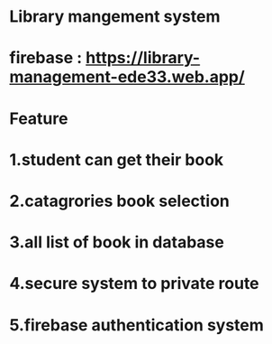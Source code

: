 
# Library mangement system


# firebase : https://library-management-ede33.web.app/
# Feature 
# 1.student can get their book 
# 2.catagrories book selection
# 3.all list of book in database
# 4.secure system to private route
# 5.firebase authentication system